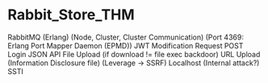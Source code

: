 # Rabbit_Store_THM

RabbitMQ (Erlang) (Node, Cluster, Cluster Communication) (Port 4369: Erlang Port Mapper Daemon (EPMD))
JWT
Modification Request POST Login JSON
API
File Upload (if download != file exec backdoor)
URL Upload (Information Disclosure file) (Leverage -> SSRF)
Localhost (Internal attack?)
SSTI
